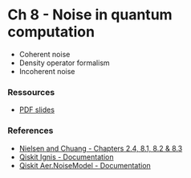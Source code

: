 # Ch 8 - Noise in quantum computation

- Coherent noise
- Density operator formalism
- Incoherent noise 

### Ressources

- [PDF slides](https://github.com/bfedrici-phd/QC-CPE-2021/blob/main/Ch8/Ch8-Noise-in-Quantum-Computation.pdf)

### References

- [Nielsen and Chuang - Chapters 2.4, 8.1, 8.2 & 8.3](http://mmrc.amss.cas.cn/tlb/201702/W020170224608149940643.pdf)
- [Qiskit Ignis - Documentation](https://qiskit.org/documentation/the_elements.html#ignis)
- [Qiskit Aer.NoiseModel - Documentation](https://qiskit.org/documentation/stubs/qiskit.providers.aer.noise.NoiseModel.html)
